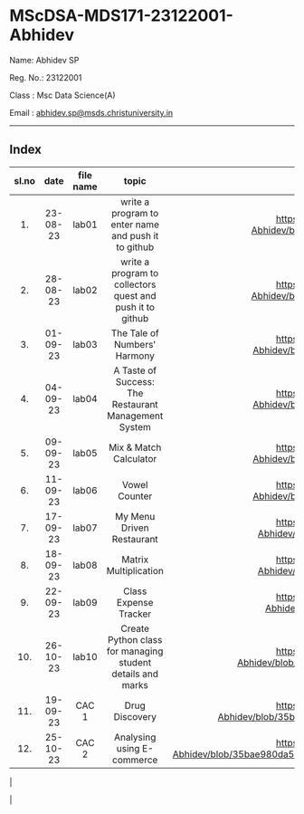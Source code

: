 # MScDSA-MDS171-23122001-Abhidev

Name: Abhidev SP

Reg. No.: 23122001

Class : Msc Data Science(A)

Email : abhidev.sp@msds.christuniversity.in 

***
## Index
|sl.no|date|file name|topic|Link|
|:----:|:----:|:---:|:----:|:----:|
|1.|23-08-23|lab01|write a program to enter name and push it to github|https://github.com/AbhidevSP21/MScDSA-MDS171-23122001-Abhidev/blob/9e1f8e46af50f2b55803d1f7bc732eed4addad8c/Lab01.ipynb|
|2.|28-08-23|lab02|write a program to collectors quest and push it to github|https://github.com/AbhidevSP21/MScDSA-MDS171-23122001-Abhidev/blob/9e1f8e46af50f2b55803d1f7bc732eed4addad8c/Lab02.ipynb|
|3.|01-09-23|lab03|The Tale of Numbers' Harmony|https://github.com/AbhidevSP21/MScDSA-MDS171-23122001-Abhidev/blob/9e1f8e46af50f2b55803d1f7bc732eed4addad8c/lab03.ipynb|
|4.|04-09-23|lab04|A Taste of Success: The Restaurant Management System|https://github.com/AbhidevSP21/MScDSA-MDS171-23122001-Abhidev/blob/9e1f8e46af50f2b55803d1f7bc732eed4addad8c/lab04.ipynb|
|5.|09-09-23|lab05|Mix & Match Calculator|https://github.com/AbhidevSP21/MScDSA-MDS171-23122001-Abhidev/blob/9e1f8e46af50f2b55803d1f7bc732eed4addad8c/lab05.ipynb|
|6.|11-09-23|lab06|Vowel Counter|https://github.com/AbhidevSP21/MScDSA-MDS171-23122001-Abhidev/blob/9e1f8e46af50f2b55803d1f7bc732eed4addad8c/lab06.ipynb|
|7.|17-09-23|lab07|My Menu Driven Restaurant|https://github.com/AbhidevSP21/MScDSA-MDS171-23122001-Abhidev/blob/9e1f8e46af50f2b55803d1f7bc732eed4addad8c/Lab07.py|
|8.|18-09-23|lab08|Matrix Multiplication|https://github.com/AbhidevSP21/MScDSA-MDS171-23122001-Abhidev/blob/9e1f8e46af50f2b55803d1f7bc732eed4addad8c/Lab08.py|
|9.|22-09-23|lab09|Class Expense Tracker|https://github.com/AbhidevSP21/MScDSA-MDS171-23122001-Abhidev/tree/9e1f8e46af50f2b55803d1f7bc732eed4addad8c/Lab09|
|10.|26-10-23|lab10|Create Python class for managing student details and marks|https://github.com/AbhidevSP21/MScDSA-MDS171-23122001-Abhidev/blob/9e1f8e46af50f2b55803d1f7bc732eed4addad8c/Lab%2010%20.py|
|11.|19-09-23|CAC 1|Drug Discovery|https://github.com/AbhidevSP21/MScDSA-MDS171-23122001-Abhidev/blob/35bae980da579a559b53cd2efab2821bf5cd6a16/CAC%20PROJECT/CAC.py|
|12.|25-10-23|CAC 2|Analysing using E-commerce|https://github.com/AbhidevSP21/MScDSA-MDS171-23122001-Abhidev/blob/35bae980da579a559b53cd2efab2821bf5cd6a16/CAC%20PROJECT/23122001_CAC%202.ipynb|




|







|






